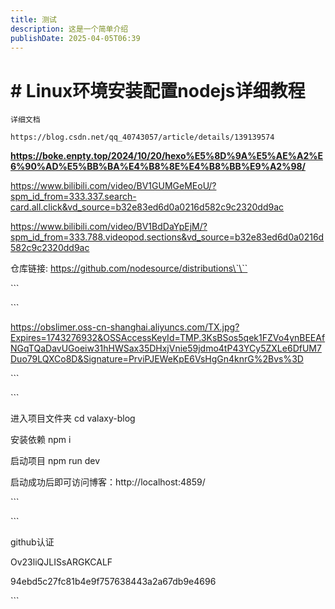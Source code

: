 ```yaml
---
title: 测试
description: 这是一个简单介绍
publishDate: 2025-04-05T06:39
---
```

# \# Linux环境安装配置nodejs详细教程

`详细文档`

`https://blog.csdn.net/qq_40743057/article/details/139139574`





**https://boke.enpty.top/2024/10/20/hexo%E5%8D%9A%E5%AE%A2%E6%90%AD%E5%BB%BA%E4%B8%8E%E4%B8%BB%E9%A2%98/**

https://www.bilibili.com/video/BV1GUMGeMEoU/?spm_id_from=333.337.search-card.all.click&vd_source=b32e83ed6d0a0216d582c9c2320dd9ac

https://www.bilibili.com/video/BV1BdDaYpEjM/?spm_id_from=333.788.videopod.sections&vd_source=b32e83ed6d0a0216d582c9c2320dd9ac

仓库链接: https://github.com/nodesource/distributions\`\``

\`\``



\`\``

https://obslimer.oss-cn-shanghai.aliyuncs.com/TX.jpg?Expires=1743276932&OSSAccessKeyId=TMP.3KsBSos5qek1FZVo4ynBEEAfNGqTQaDavUGoeiw31hHWSax35DHxjVnie59jdmo4tP43YCy5ZXLe6DfUM7Duo79LQXCo8D&Signature=PrviPJEWeKpE6VsHgGn4knrG%2Bvs%3D

\`\``



\`\``

   进入项目文件夹 cd valaxy-blog

   安装依赖 npm i 

   启动项目 npm run dev

   启动成功后即可访问博客：http://localhost:4859/



\`\``



\`\``

github认证





Ov23liQJLISsARGKCALF



94ebd5c27fc81b4e9f757638443a2a67db9e4696

\`\``

